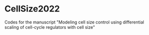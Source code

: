 # CellSize2022
Codes for the manuscript "Modeling cell size control using differential scaling of cell-cycle regulators with cell size"
